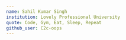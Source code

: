 ```yaml
---
name: Sahil Kumar Singh
institution: Lovely Professional University
quote: Code, Gym, Eat, Sleep, Repeat
github_user: C2c-oops
---
```

